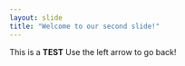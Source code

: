 ```yaml
---
layout: slide
title: "Welcome to our second slide!"
---
```

This is a <b>TEST</b>
Use the left arrow to go back!
